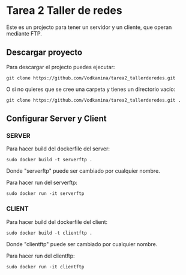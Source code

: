 # Tarea 2 Taller de redes

Este es un projecto para tener un servidor y un cliente, que operan mediante FTP.

## Descargar proyecto

Para descargar el projecto puedes ejecutar:

`git clone https://github.com/Vodkamina/tarea2_tallerderedes.git`

O si no quieres que se cree una carpeta y tienes un directorio vacío:

`git clone https://github.com/Vodkamina/tarea2_tallerderedes.git .`

## Configurar Server y Client

### SERVER

Para hacer build del dockerfile del server:

`sudo docker build -t serverftp .`

Donde "serverftp" puede ser cambiado por cualquier nombre.

Para hacer run del serverftp:

`sudo docker run -it serverftp`

### CLIENT

Para hacer build del dockerfile del client:

`sudo docker build -t clientftp .`

Donde "clientftp" puede ser cambiado por cualquier nombre.

Para hacer run del clientftp:

`sudo docker run -it clientftp`

